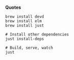 __Quotes__

```shell
brew install devd
brew install elm
brew install just

# Install other dependencies
just install-deps

# Build, serve, watch
just
```
